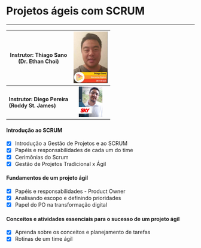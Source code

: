 # Projetos ágeis com SCRUM

------

| **Instrutor: Thiago Sano**<br />(Dr. Ethan Choi)        | **<img src="https://github.com/victorabreu25/desafio-dio-github/blob/f2a1fa21ace4b5b092d96de4f9a8351a11a5d11f/Thiago%20Sano.jpg" style="zoom:50%;" />** |
| ------------------------------------------------------- | :----------------------------------------------------------: |
| **Instrutor: Diego Pereira**<br />**(Roddy St. James)** | <img src="https://github.com/victorabreu25/desafio-dio-github/blob/f2a1fa21ace4b5b092d96de4f9a8351a11a5d11f/Diego%20Pereira.jpg" style="zoom:25%;" /> |

#### Introdução ao SCRUM

- [x] Introdução a Gestão de Projetos e ao SCRUM
- [x] Papéis e responsabilidades de cada um do time
- [x] Cerimônias do Scrum
- [x] Gestão de Projetos Tradicional x Ágil

#### Fundamentos de um projeto ágil

- [x] Papéis e responsabilidades - Product Owner
- [x] Analisando escopo e definindo prioridades
- [x] Papel do PO na transformação digital

#### Conceitos e atividades essenciais para o sucesso de um projeto ágil

- [x] Aprenda sobre os conceitos e planejamento de tarefas
- [x] Rotinas de um time ágil
